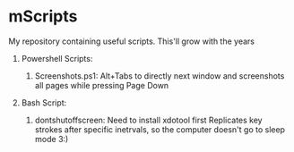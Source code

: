 # mScripts

My repository containing useful scripts.
This'll grow with the years

1. Powershell Scripts:
	1. Screenshots.ps1: Alt+Tabs to directly next window and screenshots all pages while pressing Page Down

2. Bash Script:
	1. dontshutoffscreen: 
		Need to install xdotool first
		Replicates key strokes after specific inetrvals, so the computer doesn't go to sleep mode 3:)
